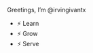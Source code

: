 Greetings, I’m @irvingivantx

- ⚡ Learn
- ⚡ Grow
- ⚡ Serve
<!---
irvingivantx/irvingivantx is a ✨ special ✨ repository because its `README.md` (this file) appears on your GitHub profile.
You can click the Preview link to take a look at your changes.
--->
